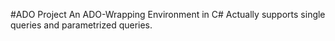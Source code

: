 #ADO Project
An ADO-Wrapping Environment in C#
Actually supports single queries and parametrized queries.
